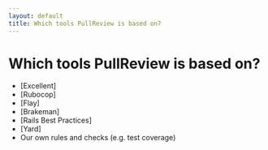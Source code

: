 ```yaml
---
layout: default
title: Which tools PullReview is based on?
---
```


# Which tools PullReview is based on?

* [Excellent]
* [Rubocop]
* [Flay]
* [Brakeman]
* [Rails Best Practices]
* [Yard]
* Our own rules and checks (e.g. test coverage)
